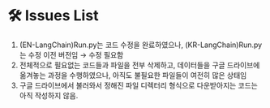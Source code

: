 # 🛠 Issues List
1) (EN-LangChain)Run.py는 코드 수정을 완료하였으나, (KR-LangChain)Run.py는 수정 이전 버전임 → 수정 필요함
2) 전체적으로 필요없는 코드들과 파일을 전부 삭제하고, 데이터들을 구글 드라이브에 옮겨놓는 과정을 수행하였으나, 아직도 불필요한 파일들이 여전히 많은 상태임
3) 구글 드라이브에서 불러와서 정해진 파일 디렉터리 형식으로 다운받아지는 코드는 아직 작성하지 않음.